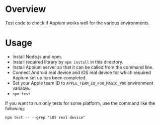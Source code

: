# Overview

Test code to check if Appium works well for the various environments.

# Usage

- Install Node.js and npm.
- Install required library by `npm install` in this directory.
- Install Appium server so that it can be called from the command line.
- Connect Android real device and iOS real device for which required Appium set up has been completed.
- Set your Apple team ID to `APPLE_TEAM_ID_FOR_MAGIC_POD` environment variable.
- `npm test`

If you want to run only tests for some platform, use the command like the following:

`npm test -- --grep "iOS real device"`
